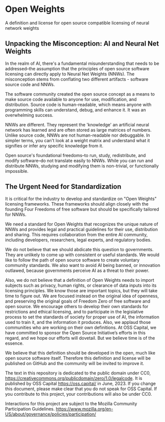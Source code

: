 # Open Weights
A definition and license for open source compatible licensing of neural network weights

## Unpacking the Misconception: AI and Neural Net Weights

In the realm of AI, there's a fundamental misunderstanding that needs to be addressed–the assumption that the principles of open source software licensing can directly apply to Neural Net Weights (NNWs). The misconception stems from conflating two different artifacts - software source code and NNWs.

The software community created the open source concept as a means to make source code available to anyone for use, modification, and distribution. Source code is human-readable, which means anyone with programming skills can understand, debug, and enhance it. It was an overwhelming success.

NNWs are different. They represent the 'knowledge' an artificial neural network has learned and are often stored as large matrices of numbers. Unlike source code, NNWs are not human-readable nor debuggable. In simpler terms, you can't look at a weight matrix and understand what it signifies or infer any specific knowledge from it. 

Open source's foundational freedoms–to run, study, redistribute, and modify software–do not translate easily to NNWs. While you can run and distribute NNWs, studying and modifying them is non-trivial, or functionally impossible.

## The Urgent Need for Standardization

It is critical for the industry to develop and standardize on "Open Weights" licensing frameworks. These frameworks should align closely with the founding Four Freedoms of free software but should be specifically tailored for NNWs.

We need a standard for Open Weights that recognizes the unique nature of NNWs and provides legal and practical guidelines for their use, distribution and sharing. This requires collaboration from the entire AI community, including developers, researchers, legal experts, and regulatory bodies.

We do not believe that we should abdicate this question to governments. They are unlikely to come up with consistent or useful standards. We would like to follow the path of open source software to create voluntary community standards. We also want to avoid AI being banned, or innovation outlawed, because governments perceive AI as a threat to their power.

Also, we do not believe that a definition of Open Weights needs to import subjects such as privacy, human rights, or clearance of data inputs into its licensing principles. We know those are important topics, but they will take time to figure out. We are focused instead on the original idea of openness, and preserving the original goals of Freedom Zero of free software and open source. We encourage others to develop their own standards for restrictions and ethical licensing, and to participate in the legislative process to set the standards of society for proper use of AI, the information used to train it, and the information it produces. Also, we applaud those communities who are working on their own definitions. At OSS Capital, we have committed to sponsor the Open Source Initiative’s efforts in this regard, and we hope our efforts will dovetail. But we believe time is of the essence.

We believe that this definition should be developed in the open, much like open source software itself. Therefore this definition and license will be published on GitHub and the community will be invited to improve it.

The text in this repository is dedicated to the public domain under CC0, https://creativecommons.org/publicdomain/zero/1.0/legalcode. It is published by OSS Capital https://oss.capital/ in June, 2023. If you change this document, please make clear that you do not speak for OSS Capital. If you contribute to this project, your contributions will also be under CC0.

Interactions for this project are subject to the Mozilla Community Participation Guidelines. https://www.mozilla.org/en-US/about/governance/policies/participation/

